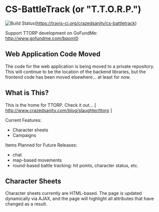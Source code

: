 # CS-BattleTrack (or "T.T.O.R.P.")

![Build Status](https://travis-ci.org/crazedsanity/cs-battletrack.svg)(https://travis-ci.org/crazedsanity/cs-battletrack)

Support TTORP development on GoFundMe: http://www.gofundme.com/bpoml0

## Web Application Code Moved

The code for the web application is being moved to a private repository.  This will continue to be the location of the backend libraries, but the frontend code has been moved elsewhere... at least for now.

## What is This?

This is the home for TTORP.  Check it out... [ http://www.crazedsanity.com/blog/slaughter/ttorp ]

Current Features:
 * Character sheets
 * Campaigns

Items Planned for Future Releases:
 * chat
 * map-based movements
 * round-based battle tracking: hit points, character status, etc.

## Character Sheets

Character sheets currently are HTML-based.  The page is updated dynamically via AJAX, and the page will highlight all attributes that have changed as a result.
